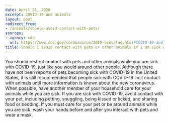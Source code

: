 ```yaml
---
date: April 21, 2020
excerpt: COVID-19 and animals
layout: post
redirect_from:
- /animals/should-avoid-contact-with-pets/
sources:
- agency: cdc
  url: https://www.cdc.gov/coronavirus/2019-ncov/faq.html#COVID-19-and-Animals
title: Should I avoid contact with pets or other animals if I am sick with COVID-19?
---
```


You should restrict contact with pets and other animals while you are sick with COVID-19, just like you would around other people. Although there have not been reports of pets becoming sick with COVID-19 in the United States, it is still recommended that people sick with COVID-19 limit contact with animals until more information is known about the new coronavirus. When possible, have another member of your
household care for your animals while you are sick. If you are sick with COVID-19, avoid contact with your pet, including petting, snuggling, being kissed or licked, and sharing food or bedding. If you must care for your pet or be around animals while you are sick, wash your hands before and after you interact with pets and wear a mask.